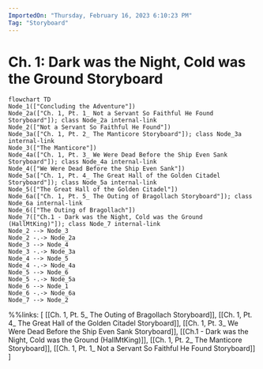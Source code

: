 ```yaml
---
ImportedOn: "Thursday, February 16, 2023 6:10:23 PM"
Tag: "Storyboard"
---
```

# Ch. 1: Dark was the Night, Cold was the Ground Storyboard
```mermaid
flowchart TD
Node_1(["Concluding the Adventure"])
Node_2a(["Ch. 1, Pt. 1_ Not a Servant So Faithful He Found Storyboard"]); class Node_2a internal-link
Node_2(["Not a Servant So Faithful He Found"])
Node_3a(["Ch. 1, Pt. 2_ The Manticore Storyboard"]); class Node_3a internal-link
Node_3(["The Manticore"])
Node_4a(["Ch. 1, Pt. 3_ We Were Dead Before the Ship Even Sank Storyboard"]); class Node_4a internal-link
Node_4(["We Were Dead Before the Ship Even Sank"])
Node_5a(["Ch. 1, Pt. 4_ The Great Hall of the Golden Citadel Storyboard"]); class Node_5a internal-link
Node_5(["The Great Hall of the Golden Citadel"])
Node_6a(["Ch. 1, Pt. 5_ The Outing of Bragollach Storyboard"]); class Node_6a internal-link
Node_6(["The Outing of Bragollach"])
Node_7(["Ch.1 - Dark was the Night, Cold was the Ground (HallMtKing)"]); class Node_7 internal-link
Node_2 --> Node_3
Node_2 -.-> Node_2a
Node_3 --> Node_4
Node_3 -.-> Node_3a
Node_4 --> Node_5
Node_4 -.-> Node_4a
Node_5 --> Node_6
Node_5 -.-> Node_5a
Node_6 --> Node_1
Node_6 -.-> Node_6a
Node_7 --> Node_2
```
%%links: [ [[Ch. 1, Pt. 5_ The Outing of Bragollach Storyboard]], [[Ch. 1, Pt. 4_ The Great Hall of the Golden Citadel Storyboard]], [[Ch. 1, Pt. 3_ We Were Dead Before the Ship Even Sank Storyboard]], [[Ch.1 - Dark was the Night, Cold was the Ground (HallMtKing)]], [[Ch. 1, Pt. 2_ The Manticore Storyboard]], [[Ch. 1, Pt. 1_ Not a Servant So Faithful He Found Storyboard]] ]
